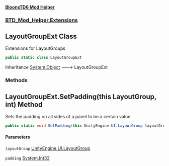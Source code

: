 #### [BloonsTD6 Mod Helper](README.md 'README')
### [BTD_Mod_Helper.Extensions](README.md#BTD_Mod_Helper.Extensions 'BTD_Mod_Helper.Extensions')

## LayoutGroupExt Class

Extensions for LayoutGroups

```csharp
public static class LayoutGroupExt
```

Inheritance [System.Object](https://docs.microsoft.com/en-us/dotnet/api/System.Object 'System.Object') &#129106; LayoutGroupExt
### Methods

<a name='BTD_Mod_Helper.Extensions.LayoutGroupExt.SetPadding(thisUnityEngine.UI.LayoutGroup,int)'></a>

## LayoutGroupExt.SetPadding(this LayoutGroup, int) Method

Sets the padding on all sides of a panel to be a certain value

```csharp
public static void SetPadding(this UnityEngine.UI.LayoutGroup layoutGroup, int padding);
```
#### Parameters

<a name='BTD_Mod_Helper.Extensions.LayoutGroupExt.SetPadding(thisUnityEngine.UI.LayoutGroup,int).layoutGroup'></a>

`layoutGroup` [UnityEngine.UI.LayoutGroup](https://docs.microsoft.com/en-us/dotnet/api/UnityEngine.UI.LayoutGroup 'UnityEngine.UI.LayoutGroup')

<a name='BTD_Mod_Helper.Extensions.LayoutGroupExt.SetPadding(thisUnityEngine.UI.LayoutGroup,int).padding'></a>

`padding` [System.Int32](https://docs.microsoft.com/en-us/dotnet/api/System.Int32 'System.Int32')